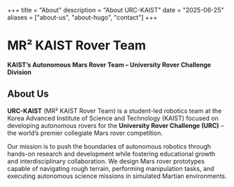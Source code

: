 +++
title = "About"
description = "About URC-KAIST"
date = "2025-06-25"
aliases = ["about-us", "about-hugo", "contact"]
+++

# MR² KAIST Rover Team

**KAIST’s Autonomous Mars Rover Team – University Rover Challenge Division**

## About Us

**URC-KAIST** (MR² KAIST Rover Team) is a student-led robotics team at the Korea Advanced Institute of Science and Technology (KAIST) focused on developing autonomous rovers for the **University Rover Challenge (URC)** – the world’s premier collegiate Mars rover competition.

Our mission is to push the boundaries of autonomous robotics through hands-on research and development while fostering educational growth and interdisciplinary collaboration. We design Mars rover prototypes capable of navigating rough terrain, performing manipulation tasks, and executing autonomous science missions in simulated Martian environments.
